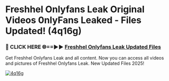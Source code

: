# Freshhel Onlyfans Leak Original Videos 0nlyFans Leaked - Files Updated! (4q16g)

<h3>🔴 CLICK HERE 🌐==►► <a href="https://tinyurl.com/x26r9saj" rel="nofollow">Freshhel Onlyfans Leak Updated Files</a></h3>

Get Freshhel Onlyfans Leak and all content. Now you can access all videos and pictures of Freshhel Onlyfans Leak. New Updated Files 2025!

[![4q16g](https://i.imgur.com/LkgZPqh.gif)](https://tinyurl.com/x26r9saj)
